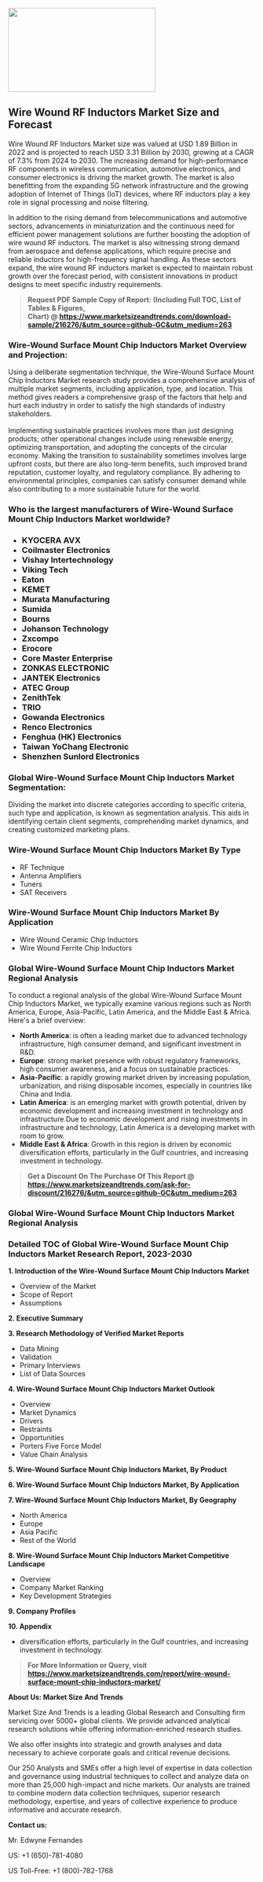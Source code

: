 <p><img class="alignnone size-medium wp-image-20088" src="https://ffe5etoiles.com/wp-content/uploads/2024/12/MST1-300x171.png" alt="" width="300" height="171" /></p><h2>Wire Wound RF Inductors Market Size and Forecast</h2><p>Wire Wound RF Inductors Market size was valued at USD 1.89 Billion in 2022 and is projected to reach USD 3.31 Billion by 2030, growing at a CAGR of 7.3% from 2024 to 2030. The increasing demand for high-performance RF components in wireless communication, automotive electronics, and consumer electronics is driving the market growth. The market is also benefitting from the expanding 5G network infrastructure and the growing adoption of Internet of Things (IoT) devices, where RF inductors play a key role in signal processing and noise filtering.</p><p>In addition to the rising demand from telecommunications and automotive sectors, advancements in miniaturization and the continuous need for efficient power management solutions are further boosting the adoption of wire wound RF inductors. The market is also witnessing strong demand from aerospace and defense applications, which require precise and reliable inductors for high-frequency signal handling. As these sectors expand, the wire wound RF inductors market is expected to maintain robust growth over the forecast period, with consistent innovations in product designs to meet specific industry requirements.</p></p><blockquote id="" class=""><strong>Request PDF Sample Copy of Report: (Including Full TOC, List of Tables &amp; Figures, Chart)&nbsp;@&nbsp;<strong><a href="https://www.marketsizeandtrends.com/download-sample/216276/&utm_source=github-GC&utm_medium=263" target="_blank">https://www.marketsizeandtrends.com/download-sample/216276/&utm_source=github-GC&utm_medium=263</a></strong></strong></blockquote><h3 id="" class="">Wire-Wound Surface Mount Chip Inductors Market&nbsp;Overview and Projection:</h3><p id="" class="">Using a deliberate segmentation technique, the Wire-Wound Surface Mount Chip Inductors Market research study provides a comprehensive analysis of multiple market segments, including application, type, and location. This method gives readers a comprehensive grasp of the factors that help and hurt each industry in order to satisfy the high standards of industry stakeholders. <br /> <br />Implementing sustainable practices involves more than just designing products; other operational changes include using renewable energy, optimizing transportation, and adopting the concepts of the circular economy. Making the transition to sustainability sometimes involves large upfront costs, but there are also long-term benefits, such improved brand reputation, customer loyalty, and regulatory compliance. By adhering to environmental principles, companies can satisfy consumer demand while also contributing to a more sustainable future for the world.</p><h3 id="" class="">Who is the largest manufacturers of&nbsp;Wire-Wound Surface Mount Chip Inductors Market worldwide?</h3><h3 class=""><p><ul><li>KYOCERA AVX </li><li> Coilmaster Electronics </li><li> Vishay Intertechnology </li><li> Viking Tech </li><li> Eaton </li><li> KEMET </li><li> Murata Manufacturing </li><li> Sumida </li><li> Bourns </li><li> Johanson Technology </li><li> Zxcompo </li><li> Erocore </li><li> Core Master Enterprise </li><li> ZONKAS ELECTRONIC </li><li> JANTEK Electronics </li><li> ATEC Group </li><li> ZenithTek </li><li> TRIO </li><li> Gowanda Electronics </li><li> Renco Electronics </li><li> Fenghua (HK) Electronics </li><li> Taiwan YoChang Electronic </li><li> Shenzhen Sunlord Electronics</li></ul></p></h3><h3 id="" class="">Global&nbsp;Wire-Wound Surface Mount Chip Inductors Market Segmentation:</h3><p id="" class="">Dividing the market into discrete categories according to specific criteria, such type and application, is known as segmentation analysis. This aids in identifying certain client segments, comprehending market dynamics, and creating customized marketing plans.</p><h3 id="" class="">Wire-Wound Surface Mount Chip Inductors Market&nbsp;By Type</h3><p><p><ul><li>RF Technique</li><li> Antenna Amplifiers</li><li> Tuners</li><li> SAT Receivers</p></li></ul></p></p><h3 id="" class="">Wire-Wound Surface Mount Chip Inductors Market&nbsp;By Application</h3><p class=""><p><ul><li>Wire Wound Ceramic Chip Inductors</li><li> Wire Wound Ferrite Chip Inductors</li></ul></p></p><h3 id="" class="">Global Wire-Wound Surface Mount Chip Inductors Market Regional Analysis</h3><p id="" class="">To conduct a regional analysis of the global Wire-Wound Surface Mount Chip Inductors Market, we typically examine various regions such as North America, Europe, Asia-Pacific, Latin America, and the Middle East &amp; Africa. Here's a brief overview:</p><ul><li><strong>North America</strong>: is often a leading market due to advanced technology infrastructure, high consumer demand, and significant investment in R&amp;D.</li><li><strong>Europe</strong>: strong market presence with robust regulatory frameworks, high consumer awareness, and a focus on sustainable practices.</li><li><strong>Asia-Pacific</strong>: a rapidly growing market driven by increasing population, urbanization, and rising disposable incomes, especially in countries like China and India.</li><li><strong>Latin America</strong>: is an emerging market with growth potential, driven by economic development and increasing investment in technology and infrastructure.Due to economic development and rising investments in infrastructure and technology, Latin America is a developing market with room to grow.</li><li><strong>Middle East &amp; Africa</strong>: Growth in this region is driven by economic diversification efforts, particularly in the Gulf countries, and increasing investment in technology.</li></ul><blockquote id="" class=""><strong>Get a Discount On The Purchase Of This Report @ <strong><a href="https://www.marketsizeandtrends.com/ask-for-discount/216276/&utm_source=github-GC&utm_medium=263" target="_blank">https://www.marketsizeandtrends.com/ask-for-discount/216276/&utm_source=github-GC&utm_medium=263</a></strong></strong></blockquote><h3 id="" class="">Global Wire-Wound Surface Mount Chip Inductors Market Regional Analysis</h3><h3 id="" class="">Detailed TOC of Global Wire-Wound Surface Mount Chip Inductors Market Research Report, 2023-2030</h3><p id="" class=""><strong>1. Introduction of the Wire-Wound Surface Mount Chip Inductors Market</strong></p><ul><li>Overview of the Market</li><li>Scope of Report</li><li>Assumptions</li></ul><p id="" class=""><strong>2. Executive Summary</strong></p><p id="" class=""><strong>3. Research Methodology of Verified Market Reports</strong></p><ul><li>Data Mining</li><li>Validation</li><li>Primary Interviews</li><li>List of Data Sources</li></ul><p id="" class=""><strong>4. Wire-Wound Surface Mount Chip Inductors Market Outlook</strong></p><ul><li>Overview</li><li>Market Dynamics</li><li>Drivers</li><li>Restraints</li><li>Opportunities</li><li>Porters Five Force Model</li><li>Value Chain Analysis</li></ul><p id="" class=""><strong>5. Wire-Wound Surface Mount Chip Inductors Market, By Product</strong></p><p id="" class=""><strong>6. Wire-Wound Surface Mount Chip Inductors Market, By Application</strong></p><p id="" class=""><strong>7. Wire-Wound Surface Mount Chip Inductors Market, By Geography</strong></p><ul><li>North America</li><li>Europe</li><li>Asia Pacific</li><li>Rest of the World</li></ul><p id="" class=""><strong>8. Wire-Wound Surface Mount Chip Inductors Market Competitive Landscape</strong></p><ul><li>Overview</li><li>Company Market Ranking</li><li>Key Development Strategies</li></ul><p id="" class=""><strong>9. Company Profiles</strong></p><p id="" class=""><strong>10. Appendix</strong></p><ul><li>diversification efforts, particularly in the Gulf countries, and increasing investment in technology.</li></ul><blockquote id="" class=""><strong>For More Information or Query, visit <strong><strong><a href="https://www.marketsizeandtrends.com/report/wire-wound-surface-mount-chip-inductors-market/" target="_blank">https://www.marketsizeandtrends.com/report/wire-wound-surface-mount-chip-inductors-market/</a></strong></strong></strong></blockquote><p id="" class=""><strong>About Us: Market Size And Trends</strong></p><p id="" class="">Market Size And Trends is a leading Global Research and Consulting firm servicing over 5000+ global clients. We provide advanced analytical research solutions while offering information-enriched research studies.</p><p id="" class="">We also offer insights into strategic and growth analyses and data necessary to achieve corporate goals and critical revenue decisions.</p><p id="" class="">Our 250 Analysts and SMEs offer a high level of expertise in data collection and governance using industrial techniques to collect and analyze data on more than 25,000 high-impact and niche markets. Our analysts are trained to combine modern data collection techniques, superior research methodology, expertise, and years of collective experience to produce informative and accurate research.</p><p id="" class=""><strong>Contact us:</strong></p><p id="" class="">Mr. Edwyne Fernandes</p><p id="" class="">US: +1 (650)-781-4080</p><p id="" class="">US Toll-Free: +1 (800)-782-1768</p>

